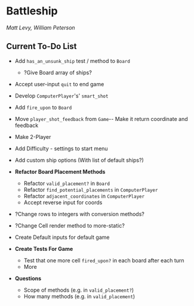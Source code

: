 # Battleship

_Matt Levy, William Peterson_

## Current To-Do List

- Add `has_an_unsunk_ship` test / method to `Board`
  - ?Give Board array of ships?
- Accept user-input `quit` to end game
- Develop `ComputerPlayer`'s' `smart_shot`
- Add `fire_upon` to `Board`
- Move `player_shot_feedback` from `Game`-- Make it return coordinate and feedback
- Make 2-Player
- Add Difficulty - settings to start menu

- Add custom ship options (With list of default ships?)  

- **Refactor Board Placement Methods**
  - Refactor `valid_placement?` in `Board`
  - Refactor `find_potential_placements` in `ComputerPlayer`
  - Refactor `adjacent_coordinates` in `ComputerPlayer`
  - Accept reverse input for coords

- ?Change rows to integers with conversion methods?
- ?Change Cell render method to more-static?

- Create Default inputs for default game

- **Create Tests For Game**  
  - Test that one more cell `fired_upon?` in each board after each turn
  - More

- **Questions**
  - Scope of methods (e.g. in `valid_placement?`)
  - How many methods (e.g. in `valid_placement`)
